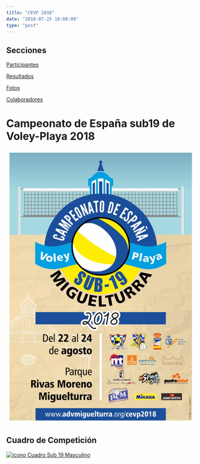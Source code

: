 ```yaml
---
title: "CEVP 2018"
date: "2018-07-25 18:00:00"
type: "post"
---
```


<aside>
<h2>Secciones</h2>

<!--p>En breve iremos añadiendo más información. Mientras tanto, estad
pendientes de nuestras cuentas en <a
href="https://www.twitter.com/advmiguelturra">Twitter</a> y <a
href="https://www.facebook.com/advmiguelturra">Facebook</a></p-->

<p><a href="#participantes">Participantes</a></p>
<!-- <p><a href="#grupos">Grupos</a></p> -->
<p><a href="#resultados">Resultados</a></p>
<p><a href="#fotos">Fotos</a></p>
<!-- <p><a href="#streaming">Streaming</a></p> -->
<!-- <p><a href="#instalaciones">Instalaciones</a></p> -->
<p><a href="#colaboradores">Colaboradores</a></p>
</aside>

# Campeonato de España sub19 de Voley-Playa 2018

![Cartel del Campeonato](cartel-cevp2018.jpg)


## Cuadro de Competición

[![icono](http://www.advmiguelturra.org/logos/pdficon.png) Cuadro Sub 19 Masculino](http://rfevb.com/RFEVB/Files/vplaya/cevp/sub19_clubes/2018/sub19m.pdf)
